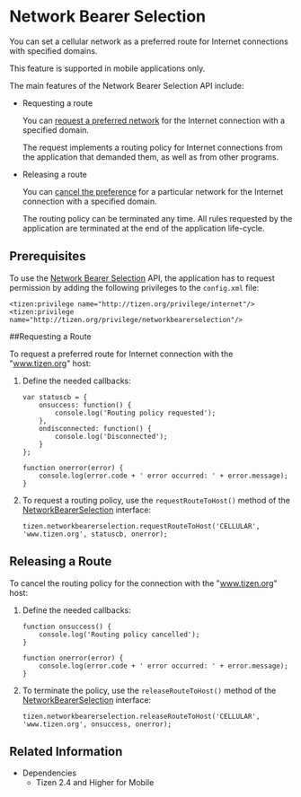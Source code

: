 Network Bearer Selection
========================

You can set a cellular network as a preferred route for Internet connections with specified domains.

This feature is supported in mobile applications only.

The main features of the Network Bearer Selection API include:

-   Requesting a route

    You can [request a preferred network](#request) for the Internet connection with a specified domain.

    The request implements a routing policy for Internet connections from the application that demanded them, as well as from other programs.

- Releasing a route

    You can [cancel the preference](#release) for a particular network for the Internet connection with a specified domain.

    The routing policy can be terminated any time. All rules requested by the application are terminated at the end of the application life-cycle.


Prerequisites
-------------

To use the [Network Bearer Selection](../../../../org.tizen.web.apireference/html/device_api/mobile/tizen/networkbearerselection.html) API, the application has to request permission by adding the following privileges to the `config.xml` file:

```
<tizen:privilege name="http://tizen.org/privilege/internet"/>
<tizen:privilege name="http://tizen.org/privilege/networkbearerselection"/>
```


<a name="request"></a>
##Requesting a Route

To request a preferred route for Internet connection with the "www.tizen.org" host:

1.  Define the needed callbacks:

    ```
    var statuscb = {
        onsuccess: function() {
            console.log('Routing policy requested');
        },
        ondisconnected: function() {
            console.log('Disconnected');
        }
    };

    function onerror(error) {
        console.log(error.code + ' error occurred: ' + error.message);
    }
    ```

2. To request a routing policy, use the `requestRouteToHost()` method of the [NetworkBearerSelection](../../../../org.tizen.web.apireference/html/device_api/mobile/tizen/networkbearerselection.html#NetworkBearerSelection) interface:

    ```
    tizen.networkbearerselection.requestRouteToHost('CELLULAR', 'www.tizen.org', statuscb, onerror);
    ```


<a name="release"></a>
## Releasing a Route

To cancel the routing policy for the connection with the "www.tizen.org" host:

1.  Define the needed callbacks:

    ```
    function onsuccess() {
        console.log('Routing policy cancelled');
    }

    function onerror(error) {
        console.log(error.code + ' error occurred: ' + error.message);
    }
    ```

2. To terminate the policy, use the `releaseRouteToHost()` method of the [NetworkBearerSelection](../../../../org.tizen.web.apireference/html/device_api/mobile/tizen/networkbearerselection.html#NetworkBearerSelection) interface:

    ```
    tizen.networkbearerselection.releaseRouteToHost('CELLULAR', 'www.tizen.org', onsuccess, onerror);
    ```

## Related Information
* Dependencies    
    - Tizen 2.4 and Higher for Mobile
